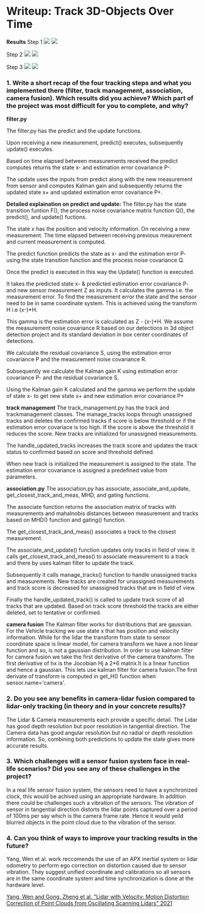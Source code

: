 # Writeup: Track 3D-Objects Over Time

**Results**
Step 1
<img src="img/output/step1_rmse.PNG"/>
<img src="img/step1_tracking.PNG"/>

Step 2
<img src="img/output/step2_rmse.PNG"/>
<img src="img/output/step2_tracking.PNG"/>

Step 3
<img src="img/output/step3_rmse.PNG"/>
<img src="img/output/step3_tracking.PNG"/>

### 1. Write a short recap of the four tracking steps and what you implemented there (filter, track management, association, camera fusion). Which results did you achieve? Which part of the project was most difficult for you to complete, and why?

**filter.py**

The filter.py has the predict and the update functions.

Upon receiving a new measurement, predict() executes, subsequently update() executes.

Based on time elapsed between measurements received the predict computes returns the state x- and estimation error covariance P-.

The update uses the inputs from predict along with the new measurement from sensor and computes Kalman gain and subsequently returns the updated state x+ and updated estimation error covariance P+.

**Detailed explaination on predict and update:**
The filter.py has the state transition funtion F(), the process noise covariance matrix function Q(), the predict(), and update() fuctions.

The state x has the position and velocity information.
On receiving a new measurement. The time elapsed between receiving previous meaurement and current measurement is computed.

The predict function predicts the state as x- and the estimation error P- using the state transition function and the process noise covariance Q.

Once the predict is executed in this way the Update() function is executed. 

It takes the predicted state x- & predicted estimation error covariance P- and new sensor measurement Z as inputs.
It calculates the gamma i.e. the measurement error. To find the measurement error the state and the sensor need to be in same coordinate system. This is achieved using the transform H i.e (x-)*H.

This gamma is the estimation error is calculated as Z - (x-)*H.
We assume the measurement noise covariance R based on our detections in 3d object detection project and its standard deviation in box center coordinates of detections.

We calculate the residual covariance S, using the estimation error covariance P and the measurement noise covariance R.

Subsequently we calculate the Kalman gain K using estimation error covariance P- and the residual covariance S. 

Using the Kalman gain K calculated and the gamma we perform the update of state x- to get new state x+ and new estimation error covariance P+


**track management**
The track_management.py has the track and trackmanagement classes. 
The manage_tracks loops through unassigned tracks and deletes the confirmed tracks if score is below threshold or if the estimation error covariace is too high. If the score is above the threshold it reduces the score. New tracks are initialized for unassigned measurements.

The handle_updated_tracks increases the track score and updates the track status to confirmed based on score and threshold defined.

When new track is initialized the measurement is assigned to the state. The estimation error covariance is assigned a predefined value from parameters.

**association.py**
The association.py has
associate, associate_and_update, get_closest_track_and_meas, MHD, and gating functions.

The associate function returns the association matrix of tracks with measurements and mahalnobis distances between measurement and tracks based on MHD() function and gating() function.

The get_closest_track_and_meas() associates a track to the closest measurement. 

The associate_and_update() function updates only tracks in field of view. It calls get_closest_track_and_meas() to associate measurement to a track and there by uses kalman filter to update the track. 

Subsequently it calls manage_tracks() function to handle unassigned tracks and measurements. New tracks are created for unassigned measurements and track score is decreased for unassigned tracks that are in field of view.

Finally the handle_updated_track() is called to update track score of all tracks that are updated. Based on track score threshold the tracks are either deleted, set to tentative or confirmed.

**camera fusion**
The Kalman filter works for distributions that are gaussian. For the Vehicle tracking we use state x that has position and velocity information. While for the lidar the transform from state to sensor coordinate space is linear model, for camera transform we have a non linear function and so, is not a gaussian distribution. In order to use kalman filter for camera fusion we take the first derivative of the camera transform. The first derivative of hx is the Jocobian Hj a 2*6 matrix.It is a linear function and hence a gaussian. This lets use kalman filter for camera fusion.The first derivate of transform is computed in get_H() function when sensor.name='camera'.



### 2. Do you see any benefits in camera-lidar fusion compared to lidar-only tracking (in theory and in your concrete results)? 
The Lidar & Camera measurements each provide a specific detail. The Lidar has good depth resolution but poor  resolution in tangential direction. The Camera data has good angular resolution but no radial or depth resolution information. So, combining both predictions to update the state gives more accurate results.

### 3. Which challenges will a sensor fusion system face in real-life scenarios? Did you see any of these challenges in the project?
In a real life sensor fusion system, the sensors need to have a synchronized clock, this would be achived using an appropriate hardware. In addition there could be challenges such a vibration of the sensors. The vibration of sensor in tangential direction distorts the lidar points captured over a period of 100ms per say which is the camera frame rate. Hence it would yeild blurred objects in the point cloud due to the vibration of the sensor. 


### 4. Can you think of ways to improve your tracking results in the future?
Yang, Wen et al. work reccomends the use of an APX inertial system or lidar odometry to perform ego correction on distortion caused due to sensor vibration. They suggest unified coordinate and calibrations so all sensors are in the same coordinate system and time synchronization is done at the hardware level.   

[Yang, Wen and Gong, Zheng et al. "Lidar with Velocity: Motion Distortion Correction of Point Clouds from Oscillating Scanning Lidars"  2021](https://arxiv.org/abs/2111.09497)



